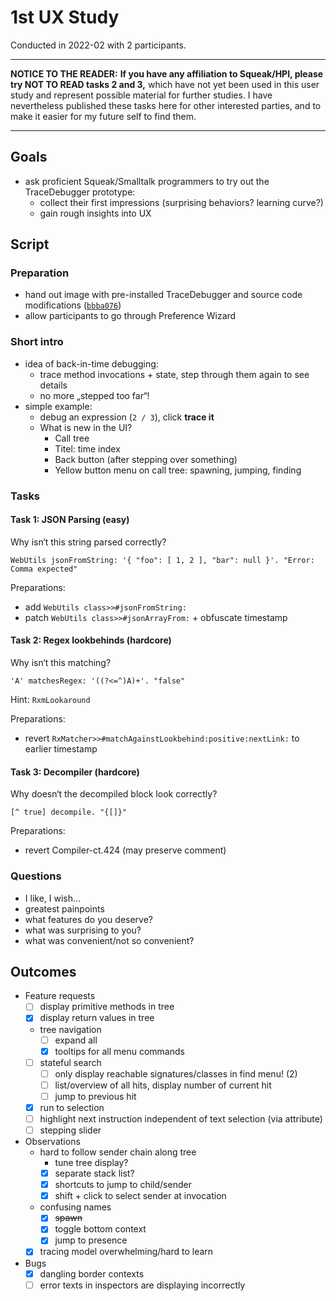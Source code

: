 # 1st UX Study

Conducted in 2022-02 with 2 participants.

---

**NOTICE TO THE READER:** **If you have any affiliation to Squeak/HPI, please try NOT TO READ tasks 2 and 3,** which have not yet been used in this user study and represent possible material for further studies. I have nevertheless published these tasks here for other interested parties, and to make it easier for my future self to find them.

---

## Goals

- ask proficient Squeak/Smalltalk programmers to try out the TraceDebugger prototype:
  - collect their first impressions (surprising behaviors? learning curve?)
  - gain rough insights into UX

## Script

### Preparation

- hand out image with pre-installed TraceDebugger and source code modifications ([`bbba076`](https://github.com/hpi-swa-lab/squeak-tracedebugger/releases/tag/study-1))
- allow participants to go through Preference Wizard

### Short intro

- idea of back-in-time debugging:
  - trace method invocations + state, step through them again to see details
  - no more „stepped too far“!
- simple example:
  - debug an expression (`2 / 3`), click **trace it**
  - What is new in the UI?
    - Call tree
    - Titel: time index
    - Back button (after stepping over something)
    - Yellow button menu on call tree: spawning, jumping, finding

### Tasks

#### Task 1: JSON Parsing (easy)

Why isn‘t this string parsed correctly?

```smalltalk
WebUtils jsonFromString: '{ "foo": [ 1, 2 ], "bar": null }'. "Error: Comma expected"
```

Preparations:

- add `WebUtils class>>#jsonFromString:`
- patch `WebUtils class>>#jsonArrayFrom:` + obfuscate timestamp

#### Task 2: Regex lookbehinds (hardcore)

Why isn‘t this matching?

```smalltalk
'A' matchesRegex: '((?<=^)A)+'. "false"
```

Hint: `RxmLookaround`

Preparations:

- revert `RxMatcher>>#matchAgainstLookbehind:positive:nextLink:` to earlier timestamp

#### Task 3: Decompiler (hardcore)

Why doesn‘t the decompiled block look correctly?

```smalltalk
[^ true] decompile. "{[]}"
```

Preparations:

- revert Compiler-ct.424 (may preserve comment)

### Questions

- I like, I wish…
- greatest painpoints
- what features do you deserve?
- what was surprising to you?
- what was convenient/not so convenient?

## Outcomes

- Feature requests
  - [ ] display primitive methods in tree
  - [x] display return values in tree
  - tree navigation
    - [ ] expand all
    - [x] tooltips for all menu commands
  - [ ] stateful search
    - [ ] only display reachable signatures/classes in find menu! (2)
    - [ ] list/overview of all hits, display number of current hit
    - [ ] jump to previous hit
  - [x] run to selection
  - [ ] highlight next instruction independent of text selection (via attribute)
  - [ ] stepping slider
- Observations
  - hard to follow sender chain along tree
    - tune tree display?
    - [x] separate stack list?
    - [x] shortcuts to jump to child/sender
    - [x] shift + click to select sender at invocation
  - confusing names
    - [x] ~~spawn~~
    - [x] toggle bottom context
    - [x] jump to presence
  - [x] tracing model overwhelming/hard to learn
- Bugs
  - [x] dangling border contexts
  - [ ] error texts in inspectors are displaying incorrectly

